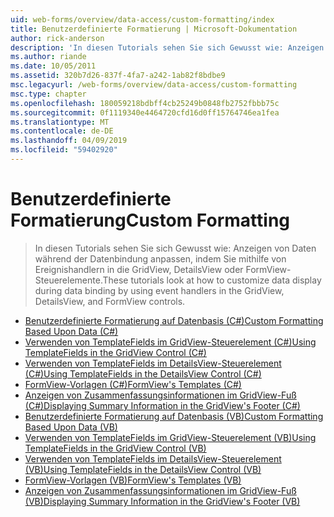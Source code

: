 ```yaml
---
uid: web-forms/overview/data-access/custom-formatting/index
title: Benutzerdefinierte Formatierung | Microsoft-Dokumentation
author: rick-anderson
description: 'In diesen Tutorials sehen Sie sich Gewusst wie: Anzeigen von Daten während der Datenbindung anpassen, indem Sie mithilfe von Ereignishandlern in die GridView, DetailsView oder FormView-Steuerelemente.'
ms.author: riande
ms.date: 10/05/2011
ms.assetid: 320b7d26-837f-4fa7-a242-1ab82f8bdbe9
msc.legacyurl: /web-forms/overview/data-access/custom-formatting
msc.type: chapter
ms.openlocfilehash: 180059218bdbff4cb25249b0848fb2752fbbb75c
ms.sourcegitcommit: 0f1119340e4464720cfd16d0ff15764746ea1fea
ms.translationtype: MT
ms.contentlocale: de-DE
ms.lasthandoff: 04/09/2019
ms.locfileid: "59402920"
---
```

# <a name="custom-formatting"></a><span data-ttu-id="16d72-103">Benutzerdefinierte Formatierung</span><span class="sxs-lookup"><span data-stu-id="16d72-103">Custom Formatting</span></span>

> <span data-ttu-id="16d72-104">In diesen Tutorials sehen Sie sich Gewusst wie: Anzeigen von Daten während der Datenbindung anpassen, indem Sie mithilfe von Ereignishandlern in die GridView, DetailsView oder FormView-Steuerelemente.</span><span class="sxs-lookup"><span data-stu-id="16d72-104">These tutorials look at how to customize data display during data binding by using event handlers in the GridView, DetailsView, and FormView controls.</span></span>


- [<span data-ttu-id="16d72-105">Benutzerdefinierte Formatierung auf Datenbasis (C#)</span><span class="sxs-lookup"><span data-stu-id="16d72-105">Custom Formatting Based Upon Data (C#)</span></span>](custom-formatting-based-upon-data-cs.md)
- [<span data-ttu-id="16d72-106">Verwenden von TemplateFields im GridView-Steuerelement (C#)</span><span class="sxs-lookup"><span data-stu-id="16d72-106">Using TemplateFields in the GridView Control (C#)</span></span>](using-templatefields-in-the-gridview-control-cs.md)
- [<span data-ttu-id="16d72-107">Verwenden von TemplateFields im DetailsView-Steuerelement (C#)</span><span class="sxs-lookup"><span data-stu-id="16d72-107">Using TemplateFields in the DetailsView Control (C#)</span></span>](using-templatefields-in-the-detailsview-control-cs.md)
- [<span data-ttu-id="16d72-108">FormView-Vorlagen (C#)</span><span class="sxs-lookup"><span data-stu-id="16d72-108">FormView's Templates (C#)</span></span>](using-the-formview-s-templates-cs.md)
- [<span data-ttu-id="16d72-109">Anzeigen von Zusammenfassungsinformationen im GridView-Fuß (C#)</span><span class="sxs-lookup"><span data-stu-id="16d72-109">Displaying Summary Information in the GridView's Footer (C#)</span></span>](displaying-summary-information-in-the-gridview-s-footer-cs.md)
- [<span data-ttu-id="16d72-110">Benutzerdefinierte Formatierung auf Datenbasis (VB)</span><span class="sxs-lookup"><span data-stu-id="16d72-110">Custom Formatting Based Upon Data (VB)</span></span>](custom-formatting-based-upon-data-vb.md)
- [<span data-ttu-id="16d72-111">Verwenden von TemplateFields im GridView-Steuerelement (VB)</span><span class="sxs-lookup"><span data-stu-id="16d72-111">Using TemplateFields in the GridView Control (VB)</span></span>](using-templatefields-in-the-gridview-control-vb.md)
- [<span data-ttu-id="16d72-112">Verwenden von TemplateFields im DetailsView-Steuerelement (VB)</span><span class="sxs-lookup"><span data-stu-id="16d72-112">Using TemplateFields in the DetailsView Control (VB)</span></span>](using-templatefields-in-the-detailsview-control-vb.md)
- [<span data-ttu-id="16d72-113">FormView-Vorlagen (VB)</span><span class="sxs-lookup"><span data-stu-id="16d72-113">FormView's Templates (VB)</span></span>](using-the-formview-s-templates-vb.md)
- [<span data-ttu-id="16d72-114">Anzeigen von Zusammenfassungsinformationen im GridView-Fuß (VB)</span><span class="sxs-lookup"><span data-stu-id="16d72-114">Displaying Summary Information in the GridView's Footer (VB)</span></span>](displaying-summary-information-in-the-gridview-s-footer-vb.md)
